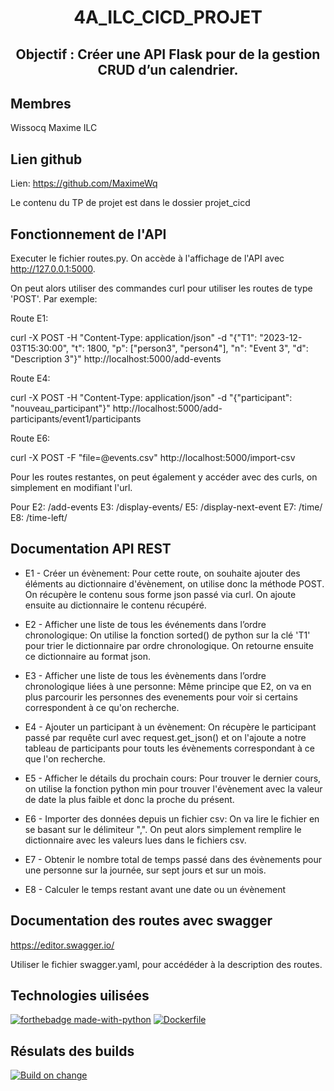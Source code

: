 <h1 align="center">4A_ILC_CICD_PROJET </h1>
<h2 align="center">Objectif : Créer une API Flask pour de la gestion CRUD d’un calendrier.</h2>


## Membres


Wissocq Maxime ILC


## Lien github


Lien: https://github.com/MaximeWq

Le contenu du TP de projet est dans le dossier projet_cicd

## Fonctionnement de l'API

Executer le fichier routes.py. On accède à l'affichage de l'API avec http://127.0.0.1:5000.

On peut alors utiliser des commandes curl pour utiliser les routes de type 'POST'. Par exemple: 

Route E1: 

curl -X POST -H "Content-Type: application/json" -d "{\"T1\": \"2023-12-03T15:30:00\", \"t\": 1800, \"p\": [\"person3\", \"person4\"], \"n\": \"Event 3\", \"d\": \"Description 3\"}" http://localhost:5000/add-events

Route E4:

curl -X POST -H "Content-Type: application/json" -d "{\"participant\": \"nouveau_participant\"}" http://localhost:5000/add-participants/event1/participants

Route E6:

curl -X POST -F "file=@events.csv" http://localhost:5000/import-csv

Pour les routes restantes, on peut également y accéder avec des curls, on simplement en modifiant l'url.

Pour E2: /add-events
E3: /display-events/<person>
E5: /display-next-event
E7: /time/<person>
E8: /time-left/<date>




## Documentation API REST

- E1 - Créer un évènement:
Pour cette route, on souhaite ajouter des éléments au dictionnaire d'évènement, on utilise donc la méthode POST. On récupère le contenu sous forme json passé via curl. On ajoute ensuite au dictionnaire le contenu récupéré.
  
- E2 - Afficher une liste de tous les événements dans l’ordre chronologique: On utilise la fonction sorted() de python sur la clé 'T1' pour trier le dictionnaire par ordre chronologique. On retourne ensuite ce dictionnaire au format json.

- E3 - Afficher une liste de tous les évènements dans l’ordre chronologique liées à une personne: Même principe que E2, on va en plus parcourir les personnes des evenements pour voir si certains correspondent à ce qu'on recherche.

- E4 - Ajouter un participant à un évènement: On récupère le participant passé par requête curl avec request.get_json() et on l'ajoute a notre tableau de participants pour touts les évènements correspondant à ce que l'on recherche.

- E5 - Afficher le détails du prochain cours: Pour trouver le dernier cours, on utilise la fonction python min pour trouver l'évènement avec la valeur de date la plus faible et donc la proche du présent.

- E6 - Importer des données depuis un fichier csv: On va lire le fichier en se basant sur le délimiteur ",". On peut alors simplement remplire le dictionnaire avec les valeurs lues dans le fichiers csv.

- E7 - Obtenir le nombre total de temps passé dans des évènements pour une personne sur la journée, sur sept jours et sur un mois.

- E8 - Calculer le temps restant avant une date ou un évènement 

## Documentation des routes avec swagger

https://editor.swagger.io/

Utiliser le fichier swagger.yaml, pour accédéder à la description des routes.

## Technologies uilisées

[![forthebadge made-with-python](http://ForTheBadge.com/images/badges/made-with-python.svg)](https://www.python.org/)
[![Dockerfile](https://img.shields.io/badge/Dockerfile-Yes-green.svg)](https://https://github.com/MaximeWq/4A_ILC_CICD_PROJET)


## Résulats des builds

[![Build on change](https://github.com/MaximeWq/4A_ILC_CICD_PROJET/actions/workflows/changeBuilder.yml/badge.svg)](https://github.com/MaximeWq/4A_ILC_CICD_PROJET/actions/workflows/changeBuilder.yml)


